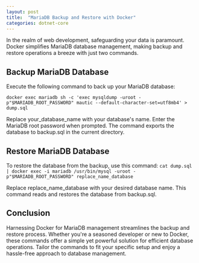 ```yaml
---
layout: post
title:  "MariaDB Backup and Restore with Docker"
categories: dotnet-core
---
```


In the realm of web development, safeguarding your data is paramount. Docker simplifies MariaDB database management, making backup and restore operations a breeze with just two commands.

## Backup MariaDB Database

Execute the following command to back up your MariaDB database:

`docker exec mariadb sh -c 'exec mysqldump -uroot -p"$MARIADB_ROOT_PASSWORD" mautic --default-character-set=utf8mb4' > dump.sql`

Replace your_database_name with your database's name. Enter the MariaDB root password when prompted. The command exports the database to backup.sql in the current directory.

## Restore MariaDB Database

To restore the database from the backup, use this command:
`cat dump.sql | docker exec -i mariadb /usr/bin/mysql -uroot -p"$MARIADB_ROOT_PASSWORD" replace_name_database`

Replace replace_name_database with your desired database name. This command reads and restores the database from backup.sql.

## Conclusion
Harnessing Docker for MariaDB management streamlines the backup and restore process. Whether you're a seasoned developer or new to Docker, these commands offer a simple yet powerful solution for efficient database operations. Tailor the commands to fit your specific setup and enjoy a hassle-free approach to database management.